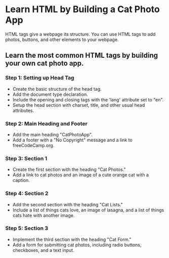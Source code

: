 # Learn HTML by Building a Cat Photo App

HTML tags give a webpage its structure. You can use HTML tags to add photos, buttons, and other elements to your webpage.

## Learn the most common HTML tags by building your own cat photo app.

### Step 1: Setting up Head Tag

* Create the basic structure of the head tag.
* Add the document type declaration.
* Include the opening and closing <html> tags with the 'lang' attribute set to "en".
* Setup the head section with charset, title, and other usual head attributes.

### Step 2: Main Heading and Footer

* Add the main heading "CatPhotoApp".
* Add a footer with a "No Copyright" message and a link to freeCodeCamp.org.

### Step 3: Section 1

* Create the first section with the heading "Cat Photos."
* Add a link to cat photos and an image of a cute orange cat with a caption.

### Step 4: Section 2

* Add the second section with the heading "Cat Lists."
* Include a list of things cats love, an image of lasagna, and a list of things cats hate with another image.

### Step 5: Section 3

* Implement the third section with the heading "Cat Form."
* Add a form for submitting cat photos, including radio buttons, checkboxes, and a text input.

